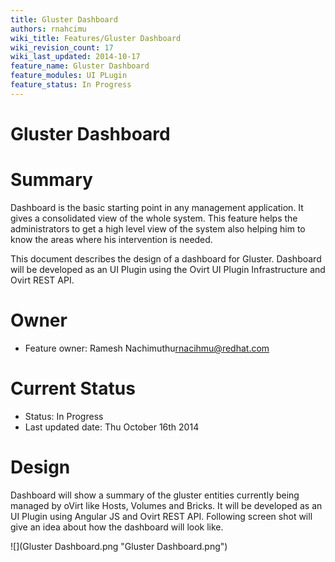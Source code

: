 ```yaml
---
title: Gluster Dashboard
authors: rnahcimu
wiki_title: Features/Gluster Dashboard
wiki_revision_count: 17
wiki_last_updated: 2014-10-17
feature_name: Gluster Dashboard
feature_modules: UI PLugin
feature_status: In Progress
---
```


# Gluster Dashboard

# Summary

Dashboard is the basic starting point in any management application. It gives a consolidated view of the whole system. This feature helps the administrators to get a high level view of the system also helping him to know the areas where his intervention is needed.

This document describes the design of a dashboard for Gluster. Dashboard will be developed as an UI Plugin using the Ovirt UI Plugin Infrastructure and Ovirt REST API.

# Owner

*   Feature owner: Ramesh Nachimuthu<rnacihmu@redhat.com>

# Current Status

*   Status: In Progress
*   Last updated date: Thu October 16th 2014

# Design

Dashboard will show a summary of the gluster entities currently being managed by oVirt like Hosts, Volumes and Bricks. It will be developed as an UI Plugin using Angular JS and Ovirt REST API. Following screen shot will give an idea about how the dashboard will look like.

![](Gluster Dashboard.png "Gluster Dashboard.png")

